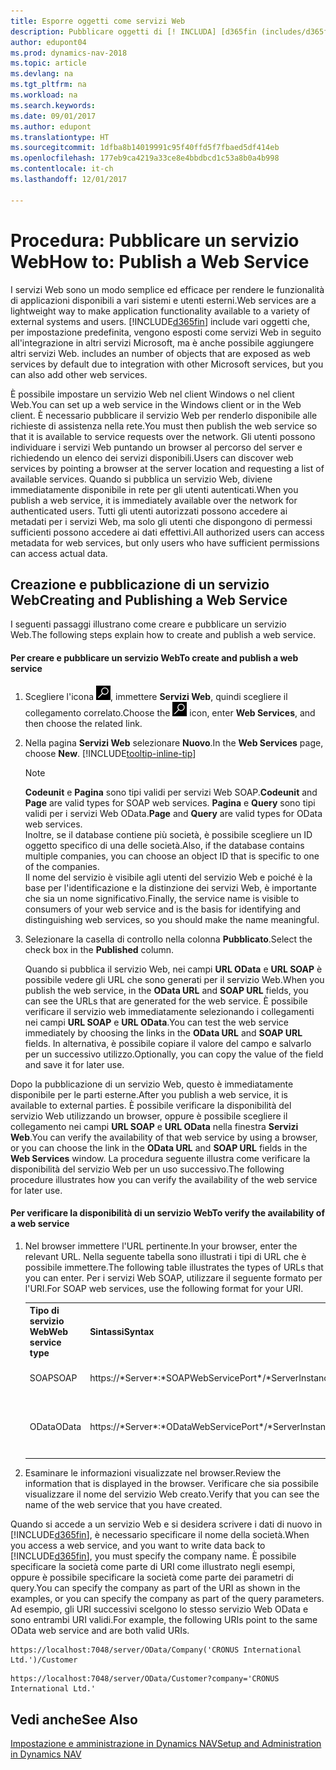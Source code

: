 ```yaml
---
title: Esporre oggetti come servizi Web
description: Pubblicare oggetti di [! INCLUDA] [d365fin (includes/d365fin_md.md)] come servizi Web per renderli immediatamente disponibili nella rete.
author: edupont04
ms.prod: dynamics-nav-2018
ms.topic: article
ms.devlang: na
ms.tgt_pltfrm: na
ms.workload: na
ms.search.keywords: 
ms.date: 09/01/2017
ms.author: edupont
ms.translationtype: HT
ms.sourcegitcommit: 1dfba8b14019991c95f40ffd5f7fbaed5df414eb
ms.openlocfilehash: 177eb9ca4219a33ce8e4bbdbcd1c53a8b0a4b998
ms.contentlocale: it-ch
ms.lasthandoff: 12/01/2017

---
```

# <a name="how-to-publish-a-web-service"></a><span data-ttu-id="2fda7-103">Procedura: Pubblicare un servizio Web</span><span class="sxs-lookup"><span data-stu-id="2fda7-103">How to: Publish a Web Service</span></span>
<span data-ttu-id="2fda7-104">I servizi Web sono un modo semplice ed efficace per rendere le funzionalità di applicazioni disponibili a vari sistemi e utenti esterni.</span><span class="sxs-lookup"><span data-stu-id="2fda7-104">Web services are a lightweight way to make application functionality available to a variety of external systems and users.</span></span> [!INCLUDE[d365fin](includes/d365fin_md.md)]<span data-ttu-id="2fda7-105"> include vari oggetti che, per impostazione predefinita, vengono esposti come servizi Web in seguito all'integrazione in altri servizi Microsoft, ma è anche possibile aggiungere altri servizi Web.</span><span class="sxs-lookup"><span data-stu-id="2fda7-105"> includes an number of objects that are exposed as web services by default due to integration with other Microsoft services, but you can also add other web services.</span></span>  

<span data-ttu-id="2fda7-106">È possibile impostare un servizio Web nel client Windows o nel client Web.</span><span class="sxs-lookup"><span data-stu-id="2fda7-106">You can set up a web service in the Windows client or in the Web client.</span></span> <span data-ttu-id="2fda7-107">È necessario pubblicare il servizio Web per renderlo disponibile alle richieste di assistenza nella rete.</span><span class="sxs-lookup"><span data-stu-id="2fda7-107">You must then publish the web service so that it is available to service requests over the network.</span></span> <span data-ttu-id="2fda7-108">Gli utenti possono individuare i servizi Web puntando un browser al percorso del server e richiedendo un elenco dei servizi disponibili.</span><span class="sxs-lookup"><span data-stu-id="2fda7-108">Users can discover web services by pointing a browser at the server location and requesting a list of available services.</span></span> <span data-ttu-id="2fda7-109">Quando si pubblica un servizio Web, diviene immediatamente disponibile in rete per gli utenti autenticati.</span><span class="sxs-lookup"><span data-stu-id="2fda7-109">When you publish a web service, it is immediately available over the network for authenticated users.</span></span> <span data-ttu-id="2fda7-110">Tutti gli utenti autorizzati possono accedere ai metadati per i servizi Web, ma solo gli utenti che dispongono di permessi sufficienti possono accedere ai dati effettivi.</span><span class="sxs-lookup"><span data-stu-id="2fda7-110">All authorized users can access metadata for web services, but only users who have sufficient permissions can access actual data.</span></span>

## <a name="creating-and-publishing-a-web-service"></a><span data-ttu-id="2fda7-111">Creazione e pubblicazione di un servizio Web</span><span class="sxs-lookup"><span data-stu-id="2fda7-111">Creating and Publishing a Web Service</span></span>  
 <span data-ttu-id="2fda7-112">I seguenti passaggi illustrano come creare e pubblicare un servizio Web.</span><span class="sxs-lookup"><span data-stu-id="2fda7-112">The following steps explain how to create and publish a web service.</span></span>  

#### <a name="to-create-and-publish-a-web-service"></a><span data-ttu-id="2fda7-113">Per creare e pubblicare un servizio Web</span><span class="sxs-lookup"><span data-stu-id="2fda7-113">To create and publish a web service</span></span>  

1.  <span data-ttu-id="2fda7-114">Scegliere l'icona ![Cerca pagina o report](media/ui-search/search_small.png "icona Cerca pagina o report"), immettere **Servizi Web**, quindi scegliere il collegamento correlato.</span><span class="sxs-lookup"><span data-stu-id="2fda7-114">Choose the ![Search for Page or Report](media/ui-search/search_small.png "Search for Page or Report icon") icon, enter **Web Services**, and then choose the related link.</span></span>  

2.  <span data-ttu-id="2fda7-115">Nella pagina **Servizi Web** selezionare **Nuovo**.</span><span class="sxs-lookup"><span data-stu-id="2fda7-115">In the **Web Services** page, choose **New**.</span></span> [!INCLUDE[tooltip-inline-tip](includes/tooltip-inline-tip_md.md)]  

    > [!NOTE]  
    >  <span data-ttu-id="2fda7-116">**Codeunit** e **Pagina** sono tipi validi per servizi Web SOAP.</span><span class="sxs-lookup"><span data-stu-id="2fda7-116">**Codeunit** and **Page** are valid types for SOAP web services.</span></span> <span data-ttu-id="2fda7-117">**Pagina** e **Query** sono tipi validi per i servizi Web OData.</span><span class="sxs-lookup"><span data-stu-id="2fda7-117">**Page** and **Query** are valid types for OData web services.</span></span>  
    <span data-ttu-id="2fda7-118">Inoltre, se il database contiene più società, è possibile scegliere un ID oggetto specifico di una delle società.</span><span class="sxs-lookup"><span data-stu-id="2fda7-118">Also, if the database contains multiple companies, you can choose an object ID that is specific to one of the companies.</span></span>  
    <span data-ttu-id="2fda7-119">Il nome del servizio è visibile agli utenti del servizio Web e poiché è la base per l'identificazione e la distinzione dei servizi Web, è importante che sia un nome significativo.</span><span class="sxs-lookup"><span data-stu-id="2fda7-119">Finally, the service name is visible to consumers of your web service and is the basis for identifying and distinguishing web services, so you should make the name meaningful.</span></span>

3.  <span data-ttu-id="2fda7-120">Selezionare la casella di controllo nella colonna **Pubblicato**.</span><span class="sxs-lookup"><span data-stu-id="2fda7-120">Select the check box in the **Published** column.</span></span>  

     <span data-ttu-id="2fda7-121">Quando si pubblica il servizio Web, nei campi **URL OData** e **URL SOAP** è possibile vedere gli URL che sono generati per il servizio Web.</span><span class="sxs-lookup"><span data-stu-id="2fda7-121">When you publish the web service, in the **OData URL** and **SOAP URL** fields, you can see the URLs that are generated for the web service.</span></span> <span data-ttu-id="2fda7-122">È possibile verificare il servizio web immediatamente selezionando i collegamenti nei campi **URL SOAP** e **URL OData**.</span><span class="sxs-lookup"><span data-stu-id="2fda7-122">You can test the web service immediately by choosing the links in the **OData URL** and **SOAP URL** fields.</span></span> <span data-ttu-id="2fda7-123">In alternativa, è possibile copiare il valore del campo e salvarlo per un successivo utilizzo.</span><span class="sxs-lookup"><span data-stu-id="2fda7-123">Optionally, you can copy the value of the field and save it for later use.</span></span>  

<span data-ttu-id="2fda7-124">Dopo la pubblicazione di un servizio Web, questo è immediatamente disponibile per le parti esterne.</span><span class="sxs-lookup"><span data-stu-id="2fda7-124">After you publish a web service, it is available to external parties.</span></span> <span data-ttu-id="2fda7-125">È possibile verificare la disponibilità del servizio Web utilizzando un browser, oppure è possibile scegliere il collegamento nei campi **URL SOAP** e **URL OData** nella finestra **Servizi Web**.</span><span class="sxs-lookup"><span data-stu-id="2fda7-125">You can verify the availability of that web service by using a browser, or you can choose the link in the **OData URL** and **SOAP URL** fields in the **Web Services** window.</span></span> <span data-ttu-id="2fda7-126">La procedura seguente illustra come verificare la disponibilità del servizio Web per un uso successivo.</span><span class="sxs-lookup"><span data-stu-id="2fda7-126">The following procedure illustrates how you can verify the availability of the web service for later use.</span></span>  

#### <a name="to-verify-the-availability-of-a-web-service"></a><span data-ttu-id="2fda7-127">Per verificare la disponibilità di un servizio Web</span><span class="sxs-lookup"><span data-stu-id="2fda7-127">To verify the availability of a web service</span></span>  

1.  <span data-ttu-id="2fda7-128">Nel browser immettere l'URL pertinente.</span><span class="sxs-lookup"><span data-stu-id="2fda7-128">In your browser, enter the relevant URL.</span></span> <span data-ttu-id="2fda7-129">Nella seguente tabella sono illustrati i tipi di URL che è possibile immettere.</span><span class="sxs-lookup"><span data-stu-id="2fda7-129">The following table illustrates the types of URLs that you can enter.</span></span> <span data-ttu-id="2fda7-130">Per i servizi Web SOAP, utilizzare il seguente formato per l'URI.</span><span class="sxs-lookup"><span data-stu-id="2fda7-130">For SOAP web services, use the following format for your URI.</span></span>  

    <table>
    <tr>
    <th><span data-ttu-id="2fda7-131">Tipo di servizio Web</span><span class="sxs-lookup"><span data-stu-id="2fda7-131">Web service type</span></span></th>
    <th><span data-ttu-id="2fda7-132">Sintassi</span><span class="sxs-lookup"><span data-stu-id="2fda7-132">Syntax</span></span></th>
    <th><span data-ttu-id="2fda7-133">Esempio</span><span class="sxs-lookup"><span data-stu-id="2fda7-133">Example</span></span></th>
    </tr>
    <tr>
    <td><span data-ttu-id="2fda7-134">SOAP</span><span class="sxs-lookup"><span data-stu-id="2fda7-134">SOAP</span></span></td>
    <td><span data-ttu-id="2fda7-135">https://*Server*:*SOAPWebServicePort*/*ServerInstance*/WS/*CompanyName*/salesDocuments/</span><span class="sxs-lookup"><span data-stu-id="2fda7-135">https://*Server*:*SOAPWebServicePort*/*ServerInstance*/WS/*CompanyName*/salesDocuments/</span></span></td>
    <td><span data-ttu-id="2fda7-136">https://mycompany.financials.dynamics.com:7047/MS/WS/MyCompany/Page/salesDocuments?tenant=mycompany.financials.dynamics.com</span><span class="sxs-lookup"><span data-stu-id="2fda7-136">https://mycompany.financials.dynamics.com:7047/MS/WS/MyCompany/Page/salesDocuments?tenant=mycompany.financials.dynamics.com</span></span></td>
    </tr>
    <tr>
    <td><span data-ttu-id="2fda7-137">OData</span><span class="sxs-lookup"><span data-stu-id="2fda7-137">OData</span></span></td>
    <td><span data-ttu-id="2fda7-138">https://*Server*:*ODataWebServicePort*/*ServerInstance*/OData/Company('*CompanyName*')</span><span class="sxs-lookup"><span data-stu-id="2fda7-138">https://*Server*:*ODataWebServicePort*/*ServerInstance*/OData/Company('*CompanyName*')</span></span></td>
    <td><span data-ttu-id="2fda7-139">https://MyCompany.financials.dynamics.com:7048/MS/OData/Company('MyCompany')/salesDocuments?tenant=MyCompany.financials.dynamics.com</span><span class="sxs-lookup"><span data-stu-id="2fda7-139">https://MyCompany.financials.dynamics.com:7048/MS/OData/Company('MyCompany')/salesDocuments?tenant=MyCompany.financials.dynamics.com</span></span>

         The company name is case-sensitive.</td>
    </tr>
    </table>

2.  <span data-ttu-id="2fda7-140">Esaminare le informazioni visualizzate nel browser.</span><span class="sxs-lookup"><span data-stu-id="2fda7-140">Review the information that is displayed in the browser.</span></span> <span data-ttu-id="2fda7-141">Verificare che sia possibile visualizzare il nome del servizio Web creato.</span><span class="sxs-lookup"><span data-stu-id="2fda7-141">Verify that you can see the name of the web service that you have created.</span></span>  

 <span data-ttu-id="2fda7-142">Quando si accede a un servizio Web e si desidera scrivere i dati di nuovo in [!INCLUDE[d365fin](includes/d365fin_md.md)], è necessario specificare il nome della società.</span><span class="sxs-lookup"><span data-stu-id="2fda7-142">When you access a web service, and you want to write data back to [!INCLUDE[d365fin](includes/d365fin_md.md)], you must specify the company name.</span></span> <span data-ttu-id="2fda7-143">È possibile specificare la società come parte di URI come illustrato negli esempi, oppure è possibile specificare la società come parte dei parametri di query.</span><span class="sxs-lookup"><span data-stu-id="2fda7-143">You can specify the company as part of the URI as shown in the examples, or you can specify the company as part of the query parameters.</span></span> <span data-ttu-id="2fda7-144">Ad esempio, gli URI successivi scelgono lo stesso servizio Web OData e sono entrambi URI validi.</span><span class="sxs-lookup"><span data-stu-id="2fda7-144">For example, the following URIs point to the same OData web service and are both valid URIs.</span></span>  

```  
https://localhost:7048/server/OData/Company('CRONUS International Ltd.')/Customer  
```  

```  
https://localhost:7048/server/OData/Customer?company='CRONUS International Ltd.'  
```  

## <a name="see-also"></a><span data-ttu-id="2fda7-145">Vedi anche</span><span class="sxs-lookup"><span data-stu-id="2fda7-145">See Also</span></span>  
[<span data-ttu-id="2fda7-146">Impostazione e amministrazione in Dynamics NAV</span><span class="sxs-lookup"><span data-stu-id="2fda7-146">Setup and Administration in Dynamics NAV</span></span>](admin-setup-and-administration.md)  

